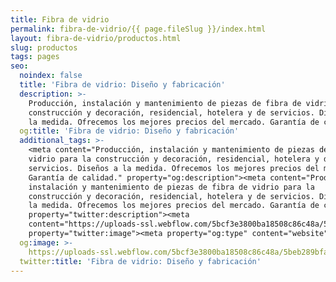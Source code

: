 ```yaml
---
title: Fibra de vidrio
permalink: fibra-de-vidrio/{{ page.fileSlug }}/index.html
layout: fibra-de-vidrio/productos.html
slug: productos
tags: pages
seo:
  noindex: false
  title: 'Fibra de vidrio: Diseño y fabricación'
  description: >-
    Producción, instalación y mantenimiento de piezas de fibra de vidrio para la
    construcción y decoración, residencial, hotelera y de servicios. Diseños a
    la medida. Ofrecemos los mejores precios del mercado. Garantía de calidad.
  og:title: 'Fibra de vidrio: Diseño y fabricación'
  additional_tags: >-
    <meta content="Producción, instalación y mantenimiento de piezas de fibra de
    vidrio para la construcción y decoración, residencial, hotelera y de
    servicios. Diseños a la medida. Ofrecemos los mejores precios del mercado.
    Garantía de calidad." property="og:description"><meta content="Producción,
    instalación y mantenimiento de piezas de fibra de vidrio para la
    construcción y decoración, residencial, hotelera y de servicios. Diseños a
    la medida. Ofrecemos los mejores precios del mercado. Garantía de calidad."
    property="twitter:description"><meta
    content="https://uploads-ssl.webflow.com/5bcf3e3800ba18508c86c48a/5beb289bfacdf42d99d1b20c_ogg-fibra.jpg"
    property="twitter:image"><meta property="og:type" content="website">
  og:image: >-
    https://uploads-ssl.webflow.com/5bcf3e3800ba18508c86c48a/5beb289bfacdf42d99d1b20c_ogg-fibra.jpg
  twitter:title: 'Fibra de vidrio: Diseño y fabricación'
---
```



